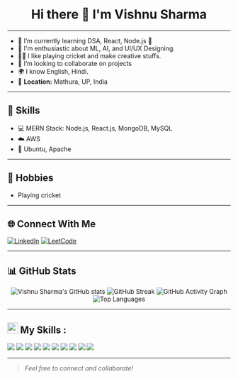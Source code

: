 <h1 align="center">Hi there 👋 I'm Vishnu Sharma</h1>

---

- 🌱 I’m currently learning DSA, React, Node.js 🤯
- 👯 I'm enthusiastic about ML, AI, and UI/UX Designing.
- 👩‍🎨 I like playing cricket and make creative stuffs.
- 🎊 I’m looking to collaborate on projects
- 🌍 I know English, Hindi.
- 📍 **Location:** Mathura, UP, India

---

## 🚀 Skills

- 💻 MERN Stack: Node.js, React.js, MongoDB, MySQL
- ☁️ AWS
- 🐧 Ubuntu, Apache

---

## 🏏 Hobbies

- Playing cricket

---

## 🌐 Connect With Me

[![LinkedIn](https://img.shields.io/badge/LinkedIn-blue?logo=linkedin&logoColor=white)](https://www.linkedin.com/) 
[![LeetCode](https://img.shields.io/badge/LeetCode-orange?logo=leetcode&logoColor=white)](https://leetcode.com/) 

---

## 📊 GitHub Stats

<p align="center">
  <img src="https://github-readme-stats.vercel.app/api?username=sharmavishnu66&show_icons=true&theme=dark" alt="Vishnu Sharma's GitHub stats" />
  <img src="https://github-readme-streak-stats.herokuapp.com/?user=sharmavishnu66&theme=dark" alt="GitHub Streak" />
  <img src="https://github-readme-activity-graph.cyclic.app/graph?username=sharmavishnu66&theme=react-dark" alt="GitHub Activity Graph" />
  <img src="https://github-readme-stats.vercel.app/api/top-langs/?username=sharmavishnu66&layout=compact&theme=dark" alt="Top Languages" />
</p>

---

## <img src="https://img.icons8.com/color/48/000000/toolbox.png" width="24px"/> My Skills :

<p>
  <img src="https://img.shields.io/badge/PYTHON-3776AB?style=for-the-badge&logo=python&logoColor=white"/>
  <img src="https://img.shields.io/badge/HTML-E44D26?style=for-the-badge&logo=html5&logoColor=white"/>
  <img src="https://img.shields.io/badge/CSS-1572B6?style=for-the-badge&logo=css3&logoColor=white"/>
  <img src="https://img.shields.io/badge/FIGMA-21C87A?style=for-the-badge&logo=figma&logoColor=white"/>
  <img src="https://img.shields.io/badge/CANVA-00C4CC?style=for-the-badge&logo=canva&logoColor=white"/>
  <img src="https://img.shields.io/badge/REACT-2D2D72?style=for-the-badge&logo=react&logoColor=white"/>
  <img src="https://img.shields.io/badge/NODE-1A1A1A?style=for-the-badge&logo=nodedotjs&logoColor=white"/>
  <img src="https://img.shields.io/badge/EXPRESS-5C5E62?style=for-the-badge&logo=express&logoColor=white"/>
  <img src="https://img.shields.io/badge/MONGODB-47A248?style=for-the-badge&logo=mongodb&logoColor=white"/>
  <img src="https://img.shields.io/badge/MYSQL-00758F?style=for-the-badge&logo=mysql&logoColor=white"/>
</p>

---

> _Feel free to connect and collaborate!_
